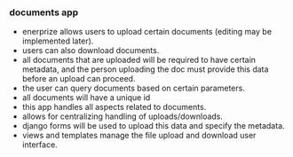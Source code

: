### documents app
- enerprize allows users to upload certain documents (editing may be implemented later).
- users can also download documents.
- all documents that are uploaded will be required to have certain metadata, and the person uploading the doc must provide this data before an upload can proceed.
- the user can query documents based on certain parameters.
- all documents will have a unique id
- this app handles all aspects related to documents.
- allows for centralizing handling of uploads/downloads.
- django forms will be used to upload this data and specify the metadata.
- views and templates manage the file upload and download user interface.